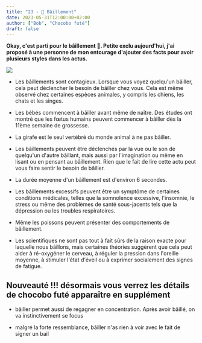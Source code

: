 ```yaml
---
title: "23 - 🥱 Bâillement"
date: 2023-05-31T12:00:00+02:00
author: ["Bob", "Chocobo futé"]
draft: false
---
```


**Okay, c'est parti pour le bâillement 🥱. Petite exclu aujourd'hui, j'ai proposé à une personne de mon entourage d'ajouter des facts pour avoir plusieurs styles dans les actus.**

![](https://imagesvc.meredithcorp.io/v3/mm/image?url=https%3A%2F%2Fstatic.onecms.io%2Fwp-content%2Fuploads%2Fsites%2F47%2F2020%2F07%2F20%2Fyawning-cat-1082062650-2000.jpg)

- Les bâillements sont contagieux. Lorsque vous voyez quelqu'un bâiller, cela peut déclencher le besoin de bâiller chez vous. Cela est même observé chez certaines espèces animales, y compris les chiens, les chats et les singes.

- Les bébés commencent à bâiller avant même de naître. Des études ont montré que les fœtus humains peuvent commencer à bâiller dès la 11ème semaine de grossesse.

- La girafe est le seul vertébré du monde animal à ne pas bâiller.

- Les bâillements peuvent être déclenchés par la vue ou le son de quelqu'un d'autre bâillant, mais aussi par l'imagination ou même en lisant ou en pensant au bâillement. Rien que le fait de lire cette actu peut vous faire sentir le besoin de bâiller.

- La durée moyenne d'un bâillement est d'environ 6 secondes.

- Les bâillements excessifs peuvent être un symptôme de certaines conditions médicales, telles que la somnolence excessive, l'insomnie, le stress ou même des problèmes de santé sous-jacents tels que la dépression ou les troubles respiratoires.

- Même les poissons peuvent présenter des comportements de bâillement.

- Les scientifiques ne sont pas tout à fait sûrs de la raison exacte pour laquelle nous bâillons, mais certaines théories suggèrent que cela peut aider à ré-oxygéner le cerveau, à réguler la pression dans l'oreille moyenne, à stimuler l'état d'éveil ou à exprimer socialement des signes de fatigue.

## Nouveauté !!! désormais vous verrez les détails de chocobo futé apparaître en supplément

- bâiller permet aussi de regagner en concentration. Après avoir bâillé, on va instinctivement se focus  
  
- malgré la forte ressemblance, bâiller n'as rien à voir avec le fait de signer un bail
